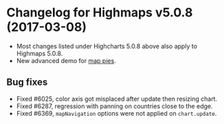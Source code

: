 # Changelog for Highmaps v5.0.8 (2017-03-08)

- Most changes listed under Highcharts 5.0.8 above also apply to Highmaps 5.0.8.
- New advanced demo for [map pies](https://highcharts.com/samples/maps/demo/map-pies/).

## Bug fixes
- Fixed #6025, color axis got misplaced after update then resizing chart.
- Fixed #6287, regression with panning on countries close to the edge.
- Fixed #6369, `mapNavigation` options were not applied on `chart.update`.